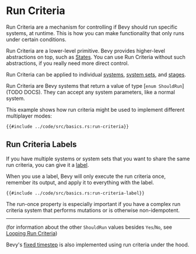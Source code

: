 # Run Criteria

Run Criteria are a mechanism for controlling if Bevy should run specific
systems, at runtime. This is how you can make functionality that only runs under
certain conditions.

Run Criteria are a lower-level primitive. Bevy provides higher-level
abstractions on top, such as [States](./states.md). You can use Run Criteria
without such abstractions, if you really need more direct control.

Run Criteria can be applied to individual [systems](./systems.md), [system sets](./system-sets.md), and [stages](./stages.md).

Run Criteria are Bevy systems that return a value of type [`enum
ShouldRun`](TODO DOCS). They can accept any system parameters, like a normal
system.

This example shows how run criteria might be used to implement different
multiplayer modes:

```rust,no_run,noplayground
{{#include ../code/src/basics.rs:run-criteria}}
```

## Run Criteria Labels

If you have multiple systems or system sets that you want to share the same run
criteria, you can give it a [label](./labels.md).

When you use a label, Bevy will only execute the run criteria once, remember its
output, and apply it to everything with the label.

```rust,no_run,noplayground
{{#include ../code/src/basics.rs:run-criteria-label}}
```

The run-once property is especially important if you have a complex run criteria
system that performs mutations or is otherwise non-idempotent.

---

(for information about the other `ShouldRun` values besides `Yes`/`No`,
see [Looping Run Criteria](./run-criteria-loop.md))

Bevy's [fixed timestep](../features/fixed-timestep.md) is also implemented using
run criteria under the hood.
